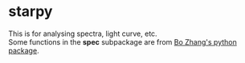 # starpy
This is for analysing spectra, light curve, etc.  
Some functions in the __spec__ subpackage are from [Bo Zhang's python package](https://github.com/hypergravity/bopy/tree/master/bopy/spec).

